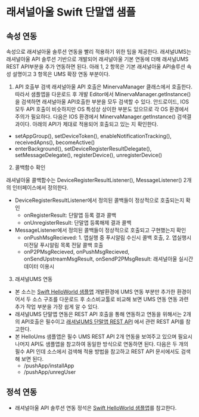# 래셔널아울 Swift 단말앱 샘플


## 속성 연동

속성으로 래셔널아울 솔루션 연동을 빨리 적용하기 위한 팁을 제공한다.
래셔널UMS는 래셔널아울 API 솔루션 기반으로 개발되어 래셔널아울 기본 연동에 더해 래셔널UMS REST API부분을 추가 연동하면 된다. 아래 1, 2 항목은 기본 래셔널아울 API솔루션 속성 설명이고 3 항목은 UMS 확장 연동 부분이다.

1.  API 호출부 검색
래셔널아울 API 호출은 MinervaManager 클래스에서 호출한다. 따라서 샘플앱을 다운로드 후 개발 Editor에서 MinervaManager.getInstance()을 검색하면 래셔널아울 API호출한 부분을 모두 검색할 수 있다. 안드로이드, IOS 모두 API 호출이 비슷하지만 OS 특성상 상이한 부분도 있으므로 각 OS 환경에서 주의가 필요하다.
다음은 IOS 환경에서 MinervaManager.getInstance() 검색결과이다. 아래의 API가 제대로 적용되어 호출되고 있는 지 확인한다.
- setAppGroup(), setDeviceToken(), enableNotificationTracking(), receivedApns(), becomeActive()
- enterBackground(), setDeviceRegisterResultDelegate(), setMessageDelegate(), registerDevice(), unregisterDevice()

2.  콜백함수 확인

래셔널아울 콜백함수는 DeviceRegisterResultListener(), MessageListener() 2개의 인터페이스에서 정의한다.

- DeviceRegisterResultListener에서 정의된 콜백들이 정상적으로 호출되는지 확인
    - onRegisterResult: 단말앱 등록 결과 콜백
    - onUnregisterResult: 단말앱 등록해제 결과 콜백
- MessageListener에서 정의된 콜백들이 정상적으로 호출되고 구현했는지 확인
    - onPushMsgRecieved: 1. 앱실행 중 푸시알림 수신시 콜백 호출, 2. 앱실행시 미전달 푸시알림 목록 전달 콜백 호출
    - onP2PMsgRecieved, onPushMsgRecieved, onSendUpstreamMsgResult, onSendP2PMsgResult: 래셔널아울 실시간 데이터 이용시 

3. 래셔널UMS 연동
- 본 소스는 [Swift HelloWorld 샘플앱](https://github.com/RationalOwl/rationalowl-sample/tree/master/device-app/ios-swift/helloWorld) 개발환경에 UMS 연동 부분만 추가한 환경이어서 두 소스 구조를 다운로드 후 소스비교툴로 비교해 보면 UMS 연동 연동 과련 추가 작업 부분을 가장 쉽게 알 수 있다.
- 래셔널UMS 단말앱 연동은 REST API 호출을 통해 연동하고 연동을 위해서는 2개의 API호출은 필수이고 [래셔널UMS 단말앱 REST API](https://github.com/RationalOwl/ums/tree/main/개발연동/단말앱연동) 에서 관련 REST API를 참고한다.
- 본 HelloUms 샘플앱은 필수 UMS REST API 2개 연동을 보여주고 있으며 필요시 나머지 API도 샘플앱을 참고하여 동일한 방식으로 연동하면 된다. 다음은 두 개의 필수 API 인데 소스에서 검색해 적용 방법을 참고하고 REST API 문서에서도 검색해 보면 된다.
    - /pushApp/installApp
    - /pushApp/unregUser



## 정석 연동

- 래셔널아울 API 솔루션 연동 정석은 [Swift HelloWorld 샘플앱](https://github.com/RationalOwl/rationalowl-sample/tree/master/device-app/ios-swift/helloWorld)를 참고한다.
